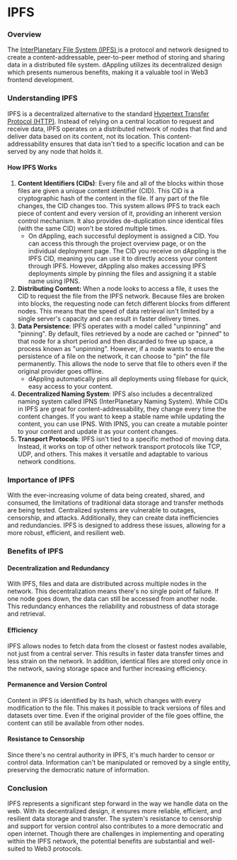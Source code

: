 # IPFS

### Overview

The [InterPlanetary File System (IPFS) ](https://ipfs.tech)is a protocol and network designed to create a content-addressable, peer-to-peer method of storing and sharing data in a distributed file system. dAppling utilizes its decentralized design which presents numerous benefits, making it a valuable tool in Web3 frontend development.&#x20;

### Understanding IPFS

IPFS is a decentralized alternative to the standard [Hypertext Transfer Protocol (HTTP)](https://en.wikipedia.org/wiki/HTTP). Instead of relying on a central location to request and receive data, IPFS operates on a distributed network of nodes that find and deliver data based on its content, not its location. This content-addressability ensures that data isn't tied to a specific location and can be served by any node that holds it.

#### How IPFS Works&#x20;

1. **Content Identifiers (CIDs)**: Every file and all of the blocks within those files are given a unique content identifier (CID). This CID is a cryptographic hash of the content in the file. If any part of the file changes, the CID changes too. This system allows IPFS to track each piece of content and every version of it, providing an inherent version control mechanism. It also provides de-duplication since identical files (with the same CID) won't be stored multiple times.
   * On dAppling, each successful deployment is assigned a CID. You can access this through the project overview page, or on the individual deployment page. The CID you receive on dAppling is the IPFS CID, meaning you can use it to directly access your content through IPFS. However, dAppling also makes accessing IPFS deployments simple by pinning the files and assigning it a stable name using IPNS.
2. **Distributing Content:** When a node looks to access a file, it uses the CID to request the file from the IPFS network. Because files are broken into blocks, the requesting node can fetch different blocks from different nodes. This means that the speed of data retrieval isn't limited by a single server's capacity and can result in faster delivery times.
3. **Data Persistence**: IPFS operates with a model called "unpinning" and "pinning". By default, files retrieved by a node are cached or "pinned" to that node for a short period and then discarded to free up space, a process known as "unpinning". However, if a node wants to ensure the persistence of a file on the network, it can choose to "pin" the file permanently. This allows the node to serve that file to others even if the original provider goes offline.
   * dAppling automatically pins all deployments using filebase for quick, easy access to your content.
4. **Decentralized Naming System**: IPFS also includes a decentralized naming system called IPNS (InterPlanetary Naming System). While CIDs in IPFS are great for content-addressability, they change every time the content changes. If you want to keep a stable name while updating the content, you can use IPNS. With IPNS, you can create a mutable pointer to your content and update it as your content changes.
5. **Transport Protocols**: IPFS isn't tied to a specific method of moving data. Instead, it works on top of other network transport protocols like TCP, UDP, and others. This makes it versatile and adaptable to various network conditions.

### Importance of IPFS

With the ever-increasing volume of data being created, shared, and consumed, the limitations of traditional data storage and transfer methods are being tested. Centralized systems are vulnerable to outages, censorship, and attacks. Additionally, they can create data inefficiencies and redundancies. IPFS is designed to address these issues, allowing for a more robust, efficient, and resilient web.

### Benefits of IPFS

#### Decentralization and Redundancy

With IPFS, files and data are distributed across multiple nodes in the network. This decentralization means there's no single point of failure. If one node goes down, the data can still be accessed from another node. This redundancy enhances the reliability and robustness of data storage and retrieval.

#### Efficiency

IPFS allows nodes to fetch data from the closest or fastest nodes available, not just from a central server. This results in faster data transfer times and less strain on the network. In addition, identical files are stored only once in the network, saving storage space and further increasing efficiency.

#### Permanence and Version Control

Content in IPFS is identified by its hash, which changes with every modification to the file. This makes it possible to track versions of files and datasets over time. Even if the original provider of the file goes offline, the content can still be available from other nodes.

#### Resistance to Censorship

Since there's no central authority in IPFS, it's much harder to censor or control data. Information can't be manipulated or removed by a single entity, preserving the democratic nature of information.

### Conclusion

IPFS represents a significant step forward in the way we handle data on the web. With its decentralized design, it ensures more reliable, efficient, and resilient data storage and transfer. The system's resistance to censorship and support for version control also contributes to a more democratic and open internet. Though there are challenges in implementing and operating within the IPFS network, the potential benefits are substantial and well-suited to Web3 protocols.&#x20;
